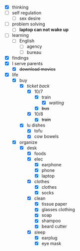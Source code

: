 - [x] thinking
- [ ] self regulation
    - [ ] sex desire
- [ ] problem solving
    - [ ] **laptop can not wake up**
- [ ] learning
    - [ ] English
        - [ ] agency
        - [ ] bureau
- [x] findings
- [x] I serve parents
    - [x] ~~download movies~~
- [x] life
    - [x] buy
        - [x] *ticket back*
            - [x] 10/7
                - [x] train
                    - [x] *waiting*
                - [x] ~~bus~~
            - [x] 10/8
                - [x] ~~train~~
        - [x] lu dishes
            - [x] tofu
            - [x] cow bowels
    - [x] organize
        - [x] desk
            - [x] foods
            - [x] elec
                - [x] earphone
                - [x] phone
                - [x] laptop
            - [x] clothes
                - [x] clothes
                - [x] socks
            - [x] clean
                - [x] tissue paper
                - [x] glasses clothing
                - [x] soap
                - [x] shampoo
                - [x] beard cutter
            - [x] sleep
                - [x] earplug
                - [x] eye mask